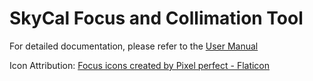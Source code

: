 # SkyCal Focus and Collimation Tool
For detailed documentation, please refer to the [User Manual](https://github.com/insertnamehere1/Bahtinov-Collimator/blob/master/Resources/help.pdf)



Icon Attribution: 
<a href="https://www.flaticon.com/free-icons/focus" title="focus icons">Focus icons created by Pixel perfect - Flaticon</a>
